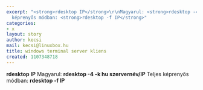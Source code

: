 ```yaml
---
excerpt: "<strong>rdesktop IP</strong>\r\nMagyarul: <strong>rdesktop -4 -k hu szervernév/IP</strong>\r\nTeljes
  képrenyős módban: <strong>rdesktop -f IP</strong>"
categories:
- x
layout: story
author: kecsi
mail: kecsi@linuxbox.hu
title: windows terminal server kliens
created: 1107348718
---
```

<strong>rdesktop IP</strong>
Magyarul: <strong>rdesktop -4 -k hu szervernév/IP</strong>
Teljes képrenyős módban: <strong>rdesktop -f IP</strong>
